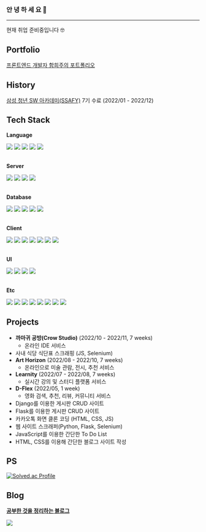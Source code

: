 ### 안 녕 하 세 요 👋

---

현재 취업 준비중입니다 🤓

## Portfolio

[프론트엔드 개발자 함희주의 포트폴리오](https://sable-exhaust-9f0.notion.site/479338ef915044d88328b7a65198bab7)

## History

[삼성 청년 SW 아카데미(SSAFY)](https://www.ssafy.com/ksp/jsp/swp/swpMain.jsp) 7기 수료 (2022/01 - 2022/12)

## Tech Stack

**Language**
<div>
  <!-- <img src="https://img.shields.io/badge/javascript-F7DF1E?style=for-the-badge&logo=javascript&logoColor=black"> -->
  <img src="https://img.shields.io/badge/typescript-3178C6?style=for-the-badge&logo=typescript&logoColor=white">
  <img src="https://img.shields.io/badge/python-3776AB?style=for-the-badge&logo=python&logoColor=white">
  <img src="https://img.shields.io/badge/c%23-68217A?style=for-the-badge&logo=c%23&logoColor=white">
  <img src="https://img.shields.io/badge/c-A8B9CC?style=flat-square&logo=c&logoColor=black">
  <img src="https://img.shields.io/badge/c++-00599C?style=flat-square&logo=c%2B%2B&logoColor=white">
</div>
<br />

**Server**
<div>
  <img src="https://img.shields.io/badge/node.js-339933?style=for-the-badge&logo=node.js&logoColor=white">
  <img src="https://img.shields.io/badge/express-000000?style=for-the-badge&logo=express&logoColor=white">
  <img src="https://img.shields.io/badge/django-092E20?style=flat-square&logo=django&logoColor=white">
  <img src="https://img.shields.io/badge/flask-000000?style=flat-square&logo=flask&logoColor=white">
</div>
<br />

**Database**
<div>
  <img src="https://img.shields.io/badge/mongodb-47A248?style=for-the-badge&logo=mongodb&logoColor=white">
  <img src="https://img.shields.io/badge/mysql-4479A1?style=for-the-badge&logo=mysql&logoColor=white">
  <img src="https://img.shields.io/badge/mongoose-880000?style=for-the-badge&logo=mongoose&logoColor=white">
  <img src="https://img.shields.io/badge/sequelize-52B0E7?style=for-the-badge&logo=sequelize&logoColor=white">
  <img src="https://img.shields.io/badge/sqlite-003B57?style=flat-square&logo=sqlite&logoColor=white">
</div>
<br />

**Client**
<div>
  <img src="https://img.shields.io/badge/react-61DAFB?style=for-the-badge&logo=react&logoColor=black">
  <img src="https://img.shields.io/badge/redux-764ABC?style=for-the-badge&logo=redux&logoColor=white">
  <img src="https://img.shields.io/badge/vite-646CFF?style=for-the-badge&logo=vite&logoColor=white">
  <img src="https://img.shields.io/badge/html5-E34F26?style=for-the-badge&logo=html5&logoColor=white">
  <img src="https://img.shields.io/badge/css3-1572B6?style=for-the-badge&logo=css3&logoColor=white">
<!--   <img src="https://img.shields.io/badge/react router-CA4245?style=for-the-badge&logo=react-router&logoColor=white"> -->
  <img src="https://img.shields.io/badge/vue-4FC08D?style=flat-square&logo=vue.js&logoColor=white">
  <img src="https://img.shields.io/badge/webpack-8DD6F9?style=flat-square&logo=webpack&logoColor=black">
</div>
<br />

**UI**
<div>
  <img src="https://img.shields.io/badge/tailwindcss-06B6D4?style=for-the-badge&logo=tailwindcss&logoColor=white">
  <img src="https://img.shields.io/badge/styled components-DB7093?style=flat-square&logo=styled-components&logoColor=white">
  <img src="https://img.shields.io/badge/bootstrap-7952B3?style=flat-square&logo=bootstrap&logoColor=white">
  <img src="https://img.shields.io/badge/mui-007FFF?style=flat-square&logo=mui&logoColor=white">
</div>
<br />

**Etc**

<div>
  <img src="https://img.shields.io/badge/git-F05032?style=for-the-badge&logo=git&logoColor=white">
  <img src="https://img.shields.io/badge/github-181717?style=for-the-badge&logo=github&logoColor=white">
  <img src="https://img.shields.io/badge/vim-019733?style=for-the-badge&logo=vim&logoColor=white">
  <img src="https://img.shields.io/badge/bash-4EAA25?style=for-the-badge&logo=gnubash&logoColor=white">
  <img src="https://img.shields.io/badge/eslint-4B32C3?style=for-the-badge&logo=eslint&logoColor=white">
  <img src="https://img.shields.io/badge/prettier-F7B93E?style=for-the-badge&logo=prettier&logoColor=black">
  <img src="https://img.shields.io/badge/nodemon-76D04B?style=for-the-badge&logo=nodemon&logoColor=white">
  <img src="https://img.shields.io/badge/babel-F9DC3E?style=for-the-badge&logo=babel&logoColor=black">
</div>

## Projects

- **까마귀 공방(Crow Studio)** (2022/10 - 2022/11, 7 weeks)
  - 온라인 IDE 서비스
- 사내 식당 식단표 스크래핑 (JS, Selenium)
- **Art Horizon** (2022/08 - 2022/10, 7 weeks)
  - 온라인으로 미술 관람, 전시, 추천 서비스
- **Learnity** (2022/07 - 2022/08, 7 weeks)
  - 실시간 강의 및 스터디 플랫폼 서비스
- **D-Flex** (2022/05, 1 week)
  - 영화 검색, 추천, 리뷰, 커뮤니티 서비스
- Django를 이용한 게시판 CRUD 사이트
- Flask를 이용한 게시판 CRUD 사이트
- 카카오톡 화면 클론 코딩 (HTML, CSS, JS)
- 웹 사이트 스크래퍼(Python, Flask, Selenium)
- JavaScript를 이용한 간단한 To Do List
- HTML, CSS를 이용해 간단한 블로그 사이트 작성

## PS

[![Solved.ac Profile](http://mazassumnida.wtf/api/v2/generate_badge?boj=verymanycoins)](https://solved.ac/verymanycoins/)

## Blog

**[공부한 것을 정리하는 블로그](https://hhejo.github.io)**

<a href="https://hits.seeyoufarm.com"><img src="https://hits.seeyoufarm.com/api/count/incr/badge.svg?url=https%3A%2F%2Fgithub.com%2Fhhejo%2Fhit-counter&count_bg=%237FC3F2&title_bg=%23555555&icon=&icon_color=%23E7E7E7&title=hits&edge_flat=false"/></a>





<!--

혼자 프로젝트 2020-2021
플라스크
셀레늄
노마드코더

싸피
관통
공통
특화
자율

혼자 프로젝트 2023
하는중..

-->

<!--
**hhejo/hhejo** is a ✨ _special_ ✨ repository because its `README.md` (this file) appears on your GitHub profile.

Here are some ideas to get you started:

- 🔭 I’m currently working on ...
- 🌱 I’m currently learning ...
- 👯 I’m looking to collaborate on ...
- 🤔 I’m looking for help with ...
- 💬 Ask me about ...
- 📫 How to reach me: ...
- 😄 Pronouns: ...
- ⚡ Fun fact: ...


![hhejo's GitHub stats](https://github-readme-stats.vercel.app/api?username=hhejo&show_icons=true&theme=default)

![Top Langs](https://github-readme-stats.vercel.app/api/top-langs/?username=hhejo&layout=compact)
-->
